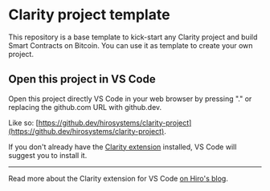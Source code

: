 # Clarity project template

This repository is a base template to kick-start any Clarity project and build Smart Contracts on Bitcoin.
You can use it as template to create your own project.

## Open this project in VS Code

Open this project directly VS Code in your web browser by pressing "." or replacing the github.com URL with github.dev.

Like so: [https://github.dev/hirosystems/clarity-project](https://github.dev/hirosystems/clarity-project).

If you don't already have the [Clarity extension](https://marketplace.visualstudio.com/items?itemName=HiroSystems.clarity-lsp) installed, VS Code will suggest you to install it.

---

Read more about the Clarity extension for VS Code [on Hiro's blog](https://www.hiro.so/blog/write-clarity-smart-contracts-with-zero-installations-how-we-built-an-in-browser-language-server-using-wasm).
